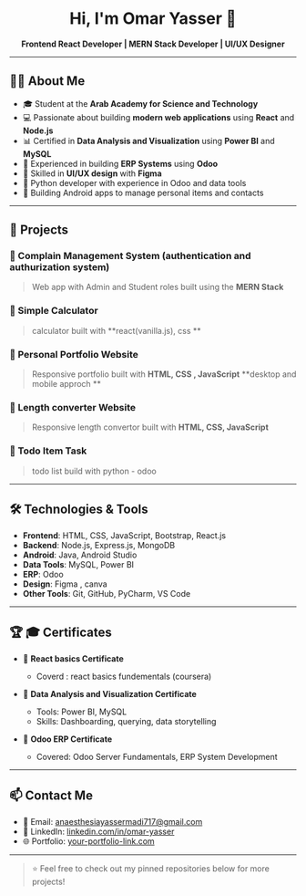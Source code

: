 <h1 align="center">Hi, I'm Omar Yasser 👋</h1>

<p align="center">
  <b>Frontend React Developer | MERN Stack Developer | UI/UX Designer</b>
</p>

---

## 👨‍💻 About Me

- 🎓 Student at the **Arab Academy for Science and Technology**
- 💻 Passionate about building **modern web applications** using **React** and **Node.js**
- 📊 Certified in **Data Analysis and Visualization** using **Power BI** and **MySQL**
- 🧩 Experienced in building **ERP Systems** using **Odoo**
- 🎨 Skilled in **UI/UX design** with **Figma**
- 🤖 Python developer with experience in Odoo and data tools
- 📱 Building Android apps to manage personal items and contacts

---

## 🚀 Projects

### 🔹 Complain Management System (authentication and authurization system)
> Web app with Admin and Student roles built using the **MERN Stack**

### 🔹 Simple Calculator
>  calculator built with **react(vanilla.js), css **

### 🔹 Personal Portfolio Website
> Responsive portfolio built with **HTML, CSS , JavaScript** **desktop and mobile approch **

### 🔹 Length converter Website 
> Responsive length convertor built with **HTML, CSS, JavaScript**

### 🔹 Todo Item Task 
> todo list build with python - odoo 

---

## 🛠️ Technologies & Tools

- **Frontend**: HTML, CSS, JavaScript, Bootstrap, React.js
- **Backend**: Node.js, Express.js, MongoDB
- **Android**: Java, Android Studio
- **Data Tools**: MySQL, Power BI
- **ERP**: Odoo
- **Design**: Figma , canva 
- **Other Tools**: Git, GitHub, PyCharm, VS Code

---


## 🏆 🎓 Certificates

- 📜 **React basics Certificate**
  - Coverd : react basics fundementals (coursera)

- 📜 **Data Analysis and Visualization Certificate**
  - Tools: Power BI, MySQL
  - Skills: Dashboarding, querying, data storytelling

- 📜 **Odoo ERP Certificate**
  - Covered: Odoo Server Fundamentals, ERP System Development

---


## 📫 Contact Me

- 📧 Email: anaesthesiayassermadi717@gmail.com 
- 💼 LinkedIn: [linkedin.com/in/omar-yasser](https://www.linkedin.com/in/omar-yasser)
- 🌐 Portfolio: [your-portfolio-link.com](https://my-portfolio-gamma-sepia-28.vercel.app/) 

---

> ⭐️ Feel free to check out my pinned repositories below for more projects!
